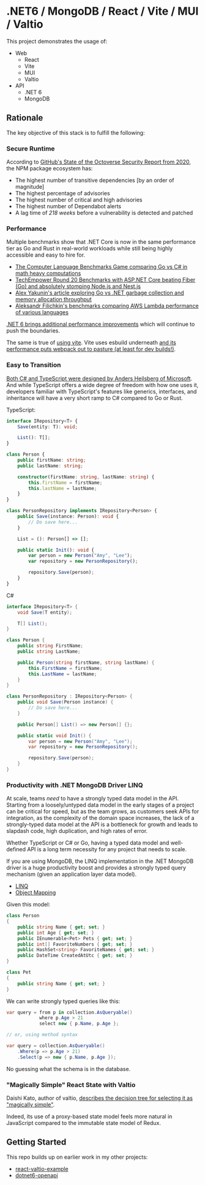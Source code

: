 # .NET6 / MongoDB / React / Vite / MUI / Valtio

This project demonstrates the usage of:

- Web
  - React
  - Vite
  - MUI
  - Valtio
- API
  - .NET 6
  - MongoDB

## Rationale

The key objective of this stack is to fulfill the following:

### Secure Runtime

According to [GitHub's State of the Octoverse Security Report from 2020](https://octoverse.github.com/static/github-octoverse-2020-security-report.pdf), the NPM package ecosystem has:

- The highest number of transitive dependencies [by an order of magnitude]
- The highest percentage of advisories
- The highest number of critical and high advisories
- The highest number of Dependabot alerts
- A lag time of *218 weeks* before a vulnerability is detected and patched

### Performance

Multiple benchmarks show that .NET Core is now in the same performance tier as Go and Rust in real-world workloads while still being highly accessible and easy to hire for.

- [The Computer Language Benchmarks Game comparing Go vs C# in math heavy computations](https://benchmarksgame-team.pages.debian.net/benchmarksgame/fastest/go-csharpcore.html)
- [TechEmpower Round 20 Benchmarks with ASP.NET Core beating Fiber (Go) and absolutely stomping Node.js and Nest.js](https://www.techempower.com/benchmarks/#section=data-r20&hw=ph&test=composite)
- [Alex Yakunin's article exploring Go vs .NET garbage collection and memory allocation throughput](https://medium.com/servicetitan-engineering/go-vs-c-part-3-compiler-runtime-type-system-modules-and-everything-else-faa423dddb34)
- [Aleksandr Filichkin's benchmarks comparing AWS Lambda performance of various languages](https://filia-aleks.medium.com/aws-lambda-battle-x86-vs-arm-graviton2-perfromance-3581aaef75d9)

[.NET 6 brings additional performance improvements](https://devblogs.microsoft.com/dotnet/performance-improvements-in-net-6/) which will continue to push the boundaries.

The same is true of [using vite](https://dev.to/alvarosaburido/vite-2-a-speed-comparison-in-vue-1f5j).  Vite uses esbuild underneath [and its performance puts webpack out to pasture (at least for dev builds!)](https://developpaper.com/ask-if-you-dont-understand-where-is-esbuild/).


### Easy to Transition

[Both C# and TypeScript were designed by Anders Hejlsberg of Microsoft](https://en.wikipedia.org/wiki/Anders_Hejlsberg).  And while TypeScript offers a wide degree of freedom with how one uses it, developers familiar with TypeScript's features like generics, interfaces, and inheritance will have a very short ramp to C# compared to Go or Rust.

TypeScript:

```ts
interface IRepository<T> {
    Save(entity: T): void;

    List(): T[];
}

class Person {
    public firstName: string;
    public lastName: string;

    constructor(firstName: string, lastName: string) {
        this.firstName = firstName;
        this.lastName = lastName;
    }
}

class PersonRepository implements IRepository<Person> {
    public Save(instance: Person): void {
        // Do save here...
    }

    List = (): Person[] => [];

    public static Init(): void {
        var person = new Person("Amy", "Lee");
        var repository = new PersonRepository();

        repository.Save(person);
    }
}
```

C#

```csharp
interface IRepository<T> {
    void Save(T entity);

    T[] List();
}

class Person {
    public string FirstName;
    public string LastName;

    public Person(string firstName, string lastName) {
        this.FirstName = firstName;
        this.LastName = lastName;
    }
}

class PersonRepository : IRepository<Person> {
    public void Save(Person instance) {
        // Do save here...
    }

    public Person[] List() => new Person[] {};

    public static void Init() {
        var person = new Person("Amy", "Lee");
        var repository = new PersonRepository();

        repository.Save(person);
    }
}
```

### Productivity with .NET MongoDB Driver LINQ

At scale, teams *need* to have a strongly typed data model in the API.  Starting from a loosely/untyped data model in the early stages of a project can be critical for speed, but as the team grows, as customers seek APIs for integration, as the complexity of the domain space increases, the lack of a strongly-typed data model at the API is a bottleneck for growth and leads to slapdash code, high duplication, and high rates of error.

Whether TypeScript or C# or Go, having a typed data model and well-defined API is a long term necessity for any project that needs to scale.

If you are using MongoDB, the LINQ implementation in the .NET MongoDB driver is a huge productivity boost and provides a strongly typed query mechanism (given an application layer data model).

- [LINQ](https://mongodb.github.io/mongo-csharp-driver/2.14/reference/driver/crud/linq/)
- [Object Mapping](https://mongodb.github.io/mongo-csharp-driver/2.14/reference/bson/mapping/#the-id-member)

Given this model:

```csharp
class Person
{
    public string Name { get; set; }
    public int Age { get; set; }
    public IEnumerable<Pet> Pets { get; set; }
    public int[] FavoriteNumbers { get; set; }
    public HashSet<string> FavoriteNames { get; set; }
    public DateTime CreatedAtUtc { get; set; }
}

class Pet
{
    public string Name { get; set; }
}
```

We can write strongly typed queries like this:

```csharp
var query = from p in collection.AsQueryable()
            where p.Age > 21
            select new { p.Name, p.Age };

// or, using method syntax

var query = collection.AsQueryable()
    .Where(p => p.Age > 21)
    .Select(p => new { p.Name, p.Age });
```

No guessing what the schema is in the database.

### "Magically Simple" React State with Valtio

Daishi Kato, author of valtio, [describes the decision tree for selecting it as "magically simple"](https://twitter.com/dai_shi/status/1348257768130560008?s=20).

Indeed, its use of a proxy-based state model feels more natural in JavaScript compared to the immutable state model of Redux.

## Getting Started

This repo builds up on earlier work in my other projects:

- [react-valtio-example](https://github.com/CharlieDigital/react-valtio-example)
- [dotnet6-openapi](https://github.com/CharlieDigital/dotnet6-openapi)